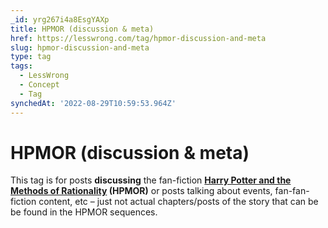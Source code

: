 ```yaml
---
_id: yrg267i4a8EsgYAXp
title: HPMOR (discussion & meta)
href: https://lesswrong.com/tag/hpmor-discussion-and-meta
slug: hpmor-discussion-and-meta
type: tag
tags:
  - LessWrong
  - Concept
  - Tag
synchedAt: '2022-08-29T10:59:53.964Z'
---
```

# HPMOR (discussion & meta)

This tag is for posts **discussing** the fan-fiction **[Harry Potter and the Methods of Rationality](https://www.lesswrong.com/hpmor) (HPMOR)** or posts talking about events, fan-fan-fiction content, etc – just not actual chapters/posts of the story that can be be found in the HPMOR sequences.